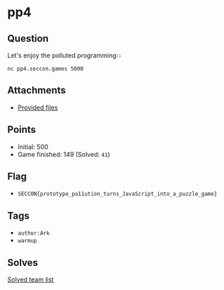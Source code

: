 # pp4
## Question
Let's enjoy the polluted programming💥

```
nc pp4.seccon.games 5000
```


## Attachments
- [Provided files](files/)

## Points
- Initial: 500
- Game finished: 149 (Solved: `41`)

## Flag
- `SECCON{prototype_po11ution_turns_JavaScript_into_a_puzzle_game}`

## Tags
- `author:Ark`
- `warmup`

## Solves
[Solved team list](./solves.md)